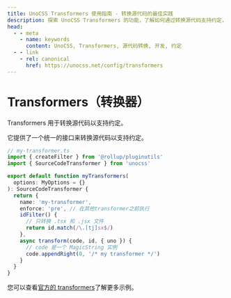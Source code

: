 ```yaml
---
title: UnoCSS Transformers 使用指南 - 转换源代码的最佳实践
description: 探索 UnoCSS Transformers 的功能，了解如何通过转换源代码支持约定，提升开发效率。
head:
  - - meta
    - name: keywords
      content: UnoCSS, Transformers, 源代码转换, 开发, 约定
  - - link
    - rel: canonical
      href: https://unocss.net/config/transformers      
---
```


# Transformers（转换器）

Transformers 用于转换源代码以支持约定。

它提供了一个统一的接口来转换源代码以支持约定。

```ts
// my-transformer.ts
import { createFilter } from '@rollup/pluginutils'
import { SourceCodeTransformer } from 'unocss'

export default function myTransformers(
  options: MyOptions = {}
): SourceCodeTransformer {
  return {
    name: 'my-transformer',
    enforce: 'pre', // 在其他transformer之前执行
    idFilter() {
      // 只转换 .tsx 和 .jsx 文件
      return id.match(/\.[tj]sx$/)
    },
    async transform(code, id, { uno }) {
      // code 是一个 MagicString 实例
      code.appendRight(0, '/* my transformer */')
    }
  }
}
```

您可以查看[官方的 transformers](/presets/#transformers)了解更多示例。
